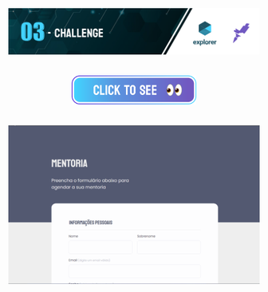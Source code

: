 <img src="https://github.com/jacksonMarcelinoFreitas/Mentoring_Form/blob/master/readme%20cover.png?raw=true"/>

#

<p style="text-align:center;">
    <a href="https://jacksonmarcelinofreitas.github.io/Mentoring_Form/">
        <img src="Buttom to see.png" alt="Button to see the project" style="width:250px;">
    </a>
</p>

#

<img width=1080 src="https://github.com/jacksonMarcelinoFreitas/Mentoring_Form/blob/master/Form.gif?raw=true"/>
